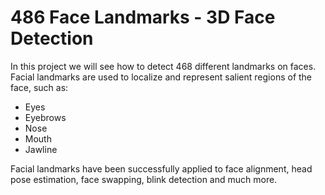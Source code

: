 # 486 Face Landmarks - 3D Face Detection

In this project we will see how to detect 468 different landmarks on faces. Facial landmarks are used 
to localize and represent salient regions of the face, such as:

- Eyes
- Eyebrows
- Nose
- Mouth
- Jawline

Facial landmarks have been successfully applied to face alignment, head pose estimation, face swapping, 
blink detection and much more.

